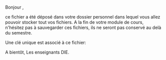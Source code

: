Bonjour ,

ce fichier a été déposé dans votre dossier personnel dans lequel vous allez pouvoir stocker tout vos fichiers.
A la fin de votre module de cours, n'hésitez pas à sauvegarder ces fichiers, ils ne seront pas conservé au delà du semestre.

Une clé unique est associé à ce fichier:


A bientôt,
Les enseignants DIE.
